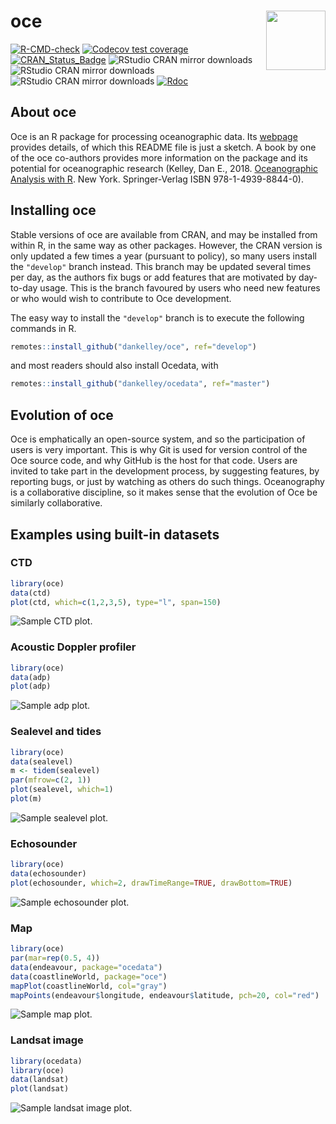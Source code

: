 # oce <img src="man/figures/oce-logo-3.png" align="right" height="95" />

<!-- badges: start -->

[![R-CMD-check](https://github.com/dankelley/oce/workflows/R-CMD-check/badge.svg)](https://github.com/dankelley/oce/actions)
[![Codecov test coverage](https://codecov.io/gh/dankelley/oce/branch/develop/graph/badge.svg)](https://codecov.io/gh/dankelley/oce?branch=develop)
[![CRAN_Status_Badge](https://www.r-pkg.org/badges/version/oce)](https://cran.r-project.org/package=oce)
![RStudio CRAN mirror downloads](https://cranlogs.r-pkg.org/badges/last-month/oce)
![RStudio CRAN mirror downloads](https://cranlogs.r-pkg.org/badges/last-week/oce)
![RStudio CRAN mirror downloads](https://cranlogs.r-pkg.org/badges/last-day/oce)
[![Rdoc](https://www.rdocumentation.org/badges/version/oce)](https://www.rdocumentation.org/packages/oce)
<!-- badges: end -->


## About oce

Oce is an R package for processing oceanographic data.  Its
[webpage](https://dankelley.github.io/oce/) provides details, of which this
README file is just a sketch.  A book by one of the oce co-authors provides
more information on the package and its potential for oceanographic research
(Kelley, Dan E., 2018. [Oceanographic Analysis with
R](https://www.springer.com/us/book/9781493988426).  New York.  Springer-Verlag
ISBN 978-1-4939-8844-0).

## Installing oce

Stable versions of oce are available from CRAN, and may be installed from
within R, in the same way as other packages.  However, the CRAN version is only
updated a few times a year (pursuant to policy), so many users install the
`"develop"` branch instead. This branch may be updated several times per day,
as the authors fix bugs or add features that are motivated by day-to-day usage.
This is the branch favoured by users who need new features or who would wish to
contribute to Oce development.

The easy way to install the `"develop"` branch is to execute the
following commands in R.
```R
remotes::install_github("dankelley/oce", ref="develop")
```
and most readers should also install Ocedata, with
```R
remotes::install_github("dankelley/ocedata", ref="master")
```

## Evolution of oce

Oce is emphatically an open-source system, and so the participation of users is
very important.  This is why Git is used for version control of the Oce source
code, and why GitHub is the host for that code.  Users are invited to take
part in the development process, by suggesting features, by reporting bugs, or
just by watching as others do such things.  Oceanography is a collaborative
discipline, so it makes sense that the evolution of Oce be similarly
collaborative.

## Examples using built-in datasets

### CTD
```R
library(oce)
data(ctd)
plot(ctd, which=c(1,2,3,5), type="l", span=150)
```
![Sample CTD plot.](man/figures/oce-demo-1.png)

### Acoustic Doppler profiler
```R
library(oce)
data(adp)
plot(adp)
```
![Sample adp plot.](man/figures/oce-demo-2.png)

### Sealevel and tides
```R
library(oce)
data(sealevel)
m <- tidem(sealevel)
par(mfrow=c(2, 1))
plot(sealevel, which=1)
plot(m)
```
![Sample sealevel plot.](man/figures/oce-demo-3.png)


### Echosounder
```R
library(oce)
data(echosounder)
plot(echosounder, which=2, drawTimeRange=TRUE, drawBottom=TRUE)
```
![Sample echosounder plot.](man/figures/oce-demo-4.png)


### Map
```R
library(oce)
par(mar=rep(0.5, 4))
data(endeavour, package="ocedata")
data(coastlineWorld, package="oce")
mapPlot(coastlineWorld, col="gray")
mapPoints(endeavour$longitude, endeavour$latitude, pch=20, col="red")
```
![Sample map plot.](man/figures/oce-demo-5.png)


### Landsat image
```R
library(ocedata)
library(oce)
data(landsat)
plot(landsat)
```
![Sample landsat image plot.](man/figures/oce-demo-6.png)


